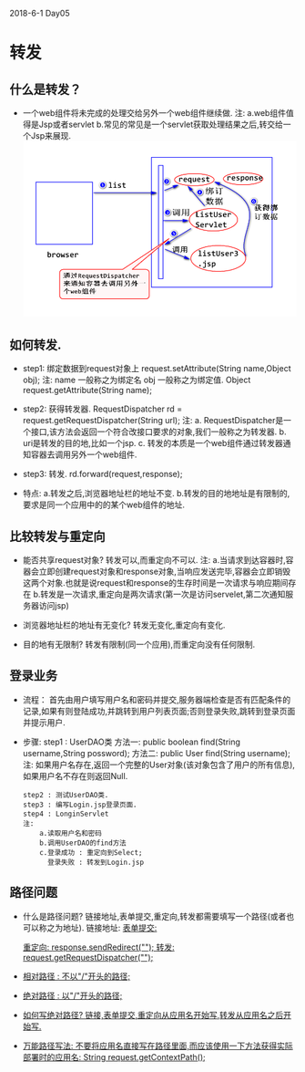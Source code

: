 2018-6-1  Day05
# 转发

## 什么是转发？
- 一个web组件将未完成的处理交给另外一个web组件继续做.
	  注:
	  	a.web组件值得是Jsp或者servlet
		  b.常见的常见是一个servlet获取处理结果之后,转交给一个Jsp来展现.
![](forward.png)

## 如何转发.
- step1: 绑定数据到request对象上
	  request.setAttribute(String name,Object obj);
	  注:
	  	 name 一般称之为绑定名
		   obj  一般称之为绑定值.
		   Object request.getAttribute(String name);

- step2: 获得转发器.
	  RequestDispatcher rd = request.getRequestDispatcher(String url);
	  注:
	  	 a. RequestDispatcher是一个接口,该方法会返回一个符合改接口要求的对象,我们一般称之为转发器.
		   b. uri是转发的目的地,比如一个jsp. 
		   c. 转发的本质是一个web组件通过转发器通知容器去调用另外一个web组件.

- step3: 转发.
	  rd.forward(request,response);

- 特点:
	  a.转发之后,浏览器地址栏的地址不变.
	  b.转发的目的地地址是有限制的,要求是同一个应用中的的某个web组件的地址.

## 比较转发与重定向
- 能否共享request对象?
	  转发可以,而重定向不可以.
	  注:
	  	 a.当请求到达容器时,容器会立即创建request对象和response对象,当响应发送完毕,容器会立即销毁这两个对象.也就是说request和response的生存时间是一次请求与响应期间存在
		 b.转发是一次请求,重定向是两次请求(第一次是访问servelet,第二次通知服务器访问jsp)

- 浏览器地址栏的地址有无变化?
	  转发无变化,重定向有变化.

- 目的地有无限制?
	  转发有限制(同一个应用),而重定向没有任何限制.


## 登录业务
- 流程：
		首先由用户填写用户名和密码并提交,服务器端检查是否有匹配条件的记录,如果有则登陆成功,并跳转到用户列表页面;否则登录失败,跳转到登录页面并提示用户.

- 步骤:
	  step1 : UserDAO类
	  	方法一: public boolean find(String username,String possword);
		方法二: public User find(String username);
		注:
		  如果用户名存在,返回一个完整的User对象(该对象包含了用户的所有信息),如果用户名不存在则返回Null.

	  step2 : 测试UserDAO类.
	  step3 : 编写Login.jsp登录页面.
	  step4 : LonginServlet
	  注:
	      a.读取用户名和密码
		  b.调用UserDAO的find方法
		  c.登录成功 : 重定向到Select;
		    登录失败 : 转发到Login.jsp

## 路径问题
- 什么是路径问题?
	  链接地址,表单提交,重定向,转发都需要填写一个路径(或者也可以称之为地址).
	  链接地址: <a href="">
	  表单提交: <form action="">
	  重定向: response.sendRedirect("");
	  转发: request.getRequestDispatcher("");

- 相对路径 : 不以"/"开头的路径;

- 绝对路径 : 以"/"开头的路径;

- 如何写绝对路径?
	  链接,表单提交,重定向从应用名开始写,转发从应用名之后开始写.


- 万能路径写法:
	  不要将应用名直接写在路径里面,而应该使用一下方法获得实际部署时的应用名:
	  		String request.getContextPath();